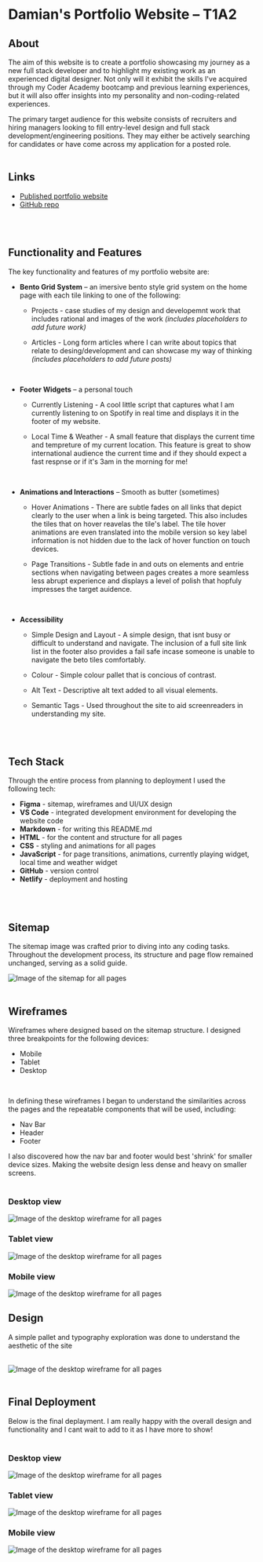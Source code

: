 # Damian's Portfolio Website – T1A2

## **About**
The aim of this website is to create a portfolio showcasing my journey as a new full stack developer and to highlight my existing work as an experienced digital designer. Not only will it exhibit the skills I've acquired through my Coder Academy bootcamp and previous learning experiences, but it will also offer insights into my personality and non-coding-related experiences.

The primary target audience for this website consists of recruiters and hiring managers looking to fill entry-level design and full stack development/engineering positions. They may either be actively searching for candidates or have come across my application for a posted role.
</br>
</br>





## **Links**
- [Published portfolio website](https://damianp-portfolio.netlify.app)
- [GitHub repo](https://github.com/damian-dp/T1A2-Portfolio)
</br>
</br>





## **Functionality and Features**

The key functionality and features of my portfolio website are:

- **Bento Grid System** – an imersive bento style grid system on the home page with each tile linking to one of the following:

    - Projects - case studies of my design and developemnt work that includes rational and images of the work *(includes placeholders to add future work)*

    - Articles - Long form articles where I can write about topics that relate to desing/development and can showcase my way of thinking *(includes placeholders to add future posts)*

</br>


- **Footer Widgets** – a personal touch

    - Currently Listening - A cool little script that captures what I am currently listening to on Spotify in real time and displays it in the footer of my website.

    - Local Time & Weather - A small feature that displays the current time and tempreture of my current location. This feature is great to show international audience the current time and if they should expect a fast respnse or if it's 3am in the morning for me!

</br>

- **Animations and Interactions** – Smooth as butter (sometimes)

    - Hover Animations - There are subtle fades on all links that depict clearly to the user when a link is being targeted. This also includes the tiles that on hover reavelas the tile's label. The tile hover animations are even translated into the mobile version so key label information is not hidden due to the lack of hover function on touch devices.

    - Page Transitions - Subtle fade in and outs on elements and entrie sections when navigating between pages creates a more seamless less abrupt experience and displays a level of polish that hopfuly impresses the target auidence.

</br>

- **Accessibility**

    - Simple Design and Layout - A simple design, that isnt busy or difficult to understand and navigate. The inclusion of a full site link list in the footer also provides a fail safe incase someone is unable to navigate the beto tiles comfortably.

    - Colour - Simple colour pallet that is concious of contrast.

    - Alt Text - Descriptive alt text added to all visual elements.

    - Semantic Tags - Used throughout the site to aid screenreaders in understanding my site.
</br>
</br>



## **Tech Stack**

Through the entire process from planning to deployment I used the following tech:
- **Figma** - sitemap, wireframes and UI/UX design
- **VS Code** - integrated development environment for developing the website code
- **Markdown** - for writing this README.md
- **HTML** - for the content and structure for all pages
- **CSS** - styling and animations for all pages
- **JavaScript** - for page transitions, animations, currently playing widget, local time and weather widget
- **GitHub** - version control
- **Netlify** - deployment and hosting
</br>
</br>




## **Sitemap**

The sitemap image was crafted prior to diving into any coding tasks. Throughout the development process, its structure and page flow remained unchanged, serving as a solid guide.

![Image of the sitemap for all pages](/docs/img/sitemap.png)
</br>
</br>




## **Wireframes**

Wireframes where designed based on the sitemap structure. I designed three breakpoints for the following devices:

- Mobile
- Tablet
- Desktop

</br>

In defining these wireframes I began to understand the similarities across the pages and the repeatable components that will be used, including:

- Nav Bar
- Header
- Footer

I also discovered how the nav bar and footer would best 'shrink' for smaller device sizes. Making the website design less dense and heavy on smaller screens.
</br>
</br>

### **Desktop view**

![Image of the desktop wireframe for all pages](/docs/img/wireframes/wireframe-desktop.png)

### **Tablet view**

![Image of the desktop wireframe for all pages](/docs/img/wireframes/wireframe-tablet.png)

### **Mobile view**

![Image of the desktop wireframe for all pages](/docs/img/wireframes/wireframe-mobile.png)





## **Design**
A simple pallet and typography exploration was done to understand the aesthetic of the site
</br>
</br>

![Image of the desktop wireframe for all pages](/docs/img/styling.png)
</br>
</br>





## **Final Deployment**
Below is the final deplayment. I am really happy with the overall design and functionality and I cant wait to add to it as I have more to show!
</br>
</br>

### **Desktop view**

![Image of the desktop wireframe for all pages](/docs/img/final-deployment/final-desktop.jpeg)

### **Tablet view**

![Image of the desktop wireframe for all pages](/docs/img/final-deployment/final-tablet.jpeg)

### **Mobile view**

![Image of the desktop wireframe for all pages](/docs/img/final-deployment/final-mobile.jpeg)
